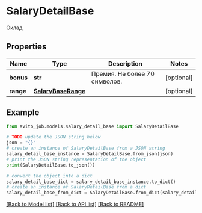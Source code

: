 # SalaryDetailBase

Оклад

## Properties

Name | Type | Description | Notes
------------ | ------------- | ------------- | -------------
**bonus** | **str** | Премия. Не более 70 символов. | [optional] 
**range** | [**SalaryBaseRange**](SalaryBaseRange.md) |  | [optional] 

## Example

```python
from avito_job.models.salary_detail_base import SalaryDetailBase

# TODO update the JSON string below
json = "{}"
# create an instance of SalaryDetailBase from a JSON string
salary_detail_base_instance = SalaryDetailBase.from_json(json)
# print the JSON string representation of the object
print(SalaryDetailBase.to_json())

# convert the object into a dict
salary_detail_base_dict = salary_detail_base_instance.to_dict()
# create an instance of SalaryDetailBase from a dict
salary_detail_base_from_dict = SalaryDetailBase.from_dict(salary_detail_base_dict)
```
[[Back to Model list]](../README.md#documentation-for-models) [[Back to API list]](../README.md#documentation-for-api-endpoints) [[Back to README]](../README.md)


